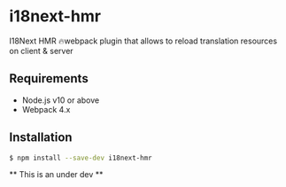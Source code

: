 # i18next-hmr
I18Next HMR 🔥webpack plugin that allows to reload translation resources on client &amp; server

## Requirements

- Node.js v10 or above
- Webpack 4.x

## Installation

```sh
$ npm install --save-dev i18next-hmr
```

** This is an under dev **
